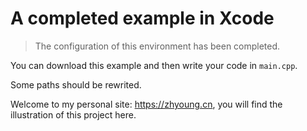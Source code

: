 # A completed example in Xcode

> The configuration of this environment has been completed.

You can download this example and then write your code in `main.cpp`.

Some paths should be rewrited.

Welcome to my personal site: https://zhyoung.cn, you will find the illustration of this project here.
